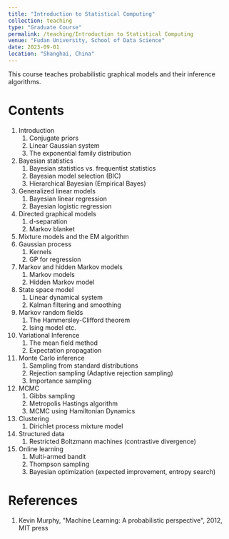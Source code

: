 ```yaml
---
title: "Introduction to Statistical Computing"
collection: teaching
type: "Graduate Course"
permalink: /teaching/Introduction to Statistical Computing
venue: "Fudan University, School of Data Science"
date: 2023-09-01
location: "Shanghai, China"
---
```


This course teaches probabilistic graphical models and their inference algorithms.  

# Contents

1. Introduction  
	1. Conjugate priors  
	2. Linear Gaussian system  
	3. The exponential family distribution  
2. Bayesian statistics  
	1. Bayesian statistics vs. frequentist statistics  
	2. Bayesian model selection (BIC)  
	3. Hierarchical Bayesian (Empirical Bayes)  
3. Generalized linear models  
	1. Bayesian linear regression  
	2. Bayesian logistic regression  
4. Directed graphical models  
	1. d-separation  
	2. Markov blanket  
5. Mixture models and the EM algorithm  
6. Gaussian process  
	1. Kernels  
	2. GP for regression  
7. Markov and hidden Markov models  
	1. Markov models  
	2. Hidden Markov model  
8. State space model  
	1. Linear dynamical system  
	2. Kalman filtering and smoothing  
9. Markov random fields  
	1. The Hammersley-Clifford theorem  
	2. Ising model etc.  
10. Variational Inference  
	1. The mean field method  
	2. Expectation propagation  
11. Monte Carlo inference  
	1. Sampling from standard distributions  
	2. Rejection sampling (Adaptive rejection sampling)  
	3. Importance sampling  
12. MCMC  
	1. Gibbs sampling  
	2. Metropolis Hastings algorithm  
	3. MCMC using Hamiltonian Dynamics  
13. Clustering  
	1. Dirichlet process mixture model  
14. Structured data  
	1. Restricted Boltzmann machines (contrastive divergence)  
15. Online learning  
	1. Multi-armed bandit  
	2. Thompson sampling  
	3. Bayesian optimization (expected improvement, entropy search)  

# References

1. Kevin Murphy, "Machine Learning: A probabilistic perspective", 2012, MIT press  
